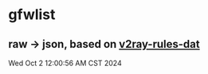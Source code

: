 # gfwlist
## raw -> json, based on [v2ray-rules-dat](https://github.com/Loyalsoldier/v2ray-rules-dat)
Wed Oct  2 12:00:56 AM CST 2024

